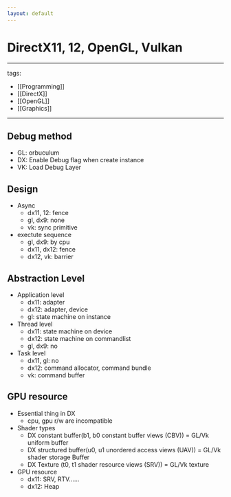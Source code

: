 ```yaml
---
layout: default
---
```

# DirectX11, 12, OpenGL, Vulkan

---
tags:
  - [[Programming]]
  - [[DirectX]]
  - [[OpenGL]]
  - [[Graphics]]
---

## Debug method
* GL: orbuculum
* DX: Enable Debug flag when create instance
* VK: Load Debug Layer

## Design 
* Async
  * dx11, 12: fence
  * gl, dx9: none
  * vk: sync primitive
* exectute sequence
  * gl, dx9: by cpu
  * dx11, dx12: fence
  * dx12, vk: barrier 


## Abstraction Level
* Application level
  * dx11: adapter
  * dx12: adapter, device
  * gl: state machine on instance
* Thread level
  * dx11: state machine on device
  * dx12: state machine on commandlist
  * gl, dx9: no
* Task level
  * dx11, gl: no
  * dx12: command allocator, command bundle
  * vk: command buffer


## GPU resource 
* Essential thing in DX
  * cpu, gpu r/w are incompatible
* Shader types
  * DX constant buffer(b1, b0 constant buffer views (CBV))  = GL/Vk uniform buffer 
  * DX structured buffer(u0, u1 unordered access views (UAV)) = GL/Vk shader storage Buffer
  * DX Texture (t0, t1 shader resource views (SRV)) = GL/Vk texture
* GPU resource
  * dx11: SRV, RTV......
  * dx12: Heap
